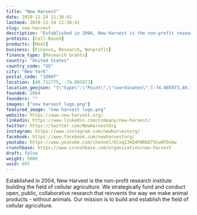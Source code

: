 ```yaml
---
title: "New Harvest"
date: 2019-11-24 11:30:41
lastmod: 2019-11-24 11:30:41
slug: new-harvest
description: "Established in 2004, New Harvest is the non-profit research institute building the field of cellular agriculture. We strategically fund and conduct open, public, collaborative research that reinvents the way we make animal products - without animals. Our mission is to build and establish the field of cellular agriculture."
proteins: [Cell-Based]
products: [Meat]
business: [Finance, Research, Nonprofit]
finance_type: [Research Grants]
country: "United States"
country_code: "US"
city: "New York"
postal_code: "10007"
location: [40.712775, -74.005973]
location_geojson: "{\"type\":\"Point\",\"coordinates\":[-74.005973,40.712775]}"
founded: 2004
founders: ""
images: ["new harvest logo.png"]
featured_image: "new harvest logo.png"
website: https://www.new-harvest.org/
linkedin: https://www.linkedin.com/company/new-harvest/
twitter: https://twitter.com/NewHarvestOrg
instagram: https://www.instagram.com/newharvestorg/
facebook: https://www.facebook.com/newharvestorg/
youtube: https://www.youtube.com/channel/UCxq2JKQ4FNRbO73iw6FDsbw
crunchbase: https://www.crunchbase.com/organization/new-harvest
draft: false
weight: 5000
uuid: 697
---
```

Established in 2004, New Harvest is the non-profit research institute building the field of cellular agriculture. We strategically fund and conduct open, public, collaborative research that reinvents the way we make animal products - without animals. Our mission is to build and establish the field of cellular agriculture.
